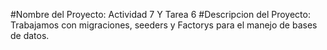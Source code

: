 #Nombre del Proyecto:
Actividad 7 Y Tarea 6
#Descripcion del Proyecto:
Trabajamos con migraciones, seeders y Factorys para el manejo de bases de datos.

